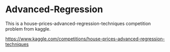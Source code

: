 # Advanced-Regression

This is a house-prices-advanced-regression-techniques competition problem from kaggle. 

https://www.kaggle.com/competitions/house-prices-advanced-regression-techniques
